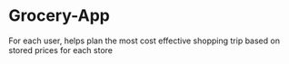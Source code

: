 # Grocery-App
For each user, helps plan the most cost effective shopping trip based on stored prices for each store
